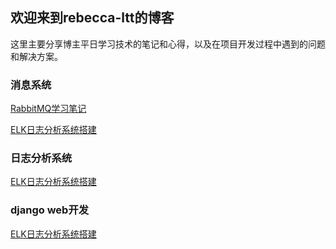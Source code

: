 ## 欢迎来到rebecca-ltt的博客

这里主要分享博主平日学习技术的笔记和心得，以及在项目开发过程中遇到的问题和解决方案。

### 消息系统

[RabbitMQ学习笔记](https://engeltt.github.io/docs/rabbitmq)

[ELK日志分析系统搭建](https://engeltt.github.io/docs/elk)

### 日志分析系统

[ELK日志分析系统搭建](https://engeltt.github.io/docs/elk)

### django web开发

[ELK日志分析系统搭建](https://engeltt.github.io/docs/elk)
